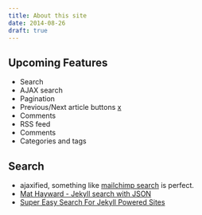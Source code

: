 ```yaml
---
title: About this site
date: 2014-08-26
draft: true
---
```


Upcoming Features
---
- Search
- AJAX search
- Pagination
- Previous/Next article buttons [x](http://www.dueyfinster.com/2013/04/document-it-please.html)
- Comments
- RSS feed
- Comments
- Categories and tags

Search
---
- ajaxified, something like [mailchimp search](http://blog.mailchimp.com/building-the-new-mailchimp/) is perfect.
- [Mat Hayward - Jekyll search with JSON](http://mathayward.com/jekyll-search/)
- [Super Easy Search For Jekyll Powered Sites](http://jrmiii.com/2009/03/03/super-easy-sidebar-search-for-jekyll-powered-sites.html)
